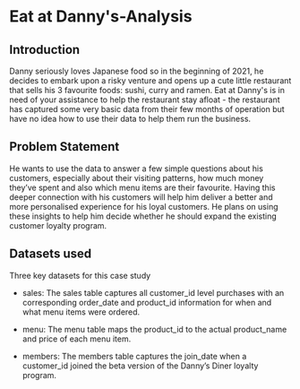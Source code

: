 # Eat at Danny's-Analysis

## Introduction

Danny seriously loves Japanese food so in the beginning of 2021, he decides to embark upon a risky venture and opens up a cute little restaurant that sells his 3 favourite foods: sushi, curry and ramen.
Eat at Danny's is in need of your assistance to help the restaurant stay afloat - the restaurant has captured some very basic data from their few months of operation but have no idea how to use their data to help them run the business.


## Problem Statement
He wants to use the data to answer a few simple questions about his customers, especially about their visiting patterns, how much money they’ve spent and also which menu items are their favourite. Having this deeper connection with his customers will help him deliver a better and more personalised experience for his loyal customers. He plans on using these insights to help him decide whether he should expand the existing customer loyalty program.


## Datasets used
Three key datasets for this case study

* sales: The sales table captures all customer_id level purchases with an corresponding order_date and product_id information for when and what menu items were ordered.

* menu: The menu table maps the product_id to the actual product_name and price of each menu item.

* members: The members table captures the join_date when a customer_id joined the beta version of the Danny’s Diner loyalty program.
